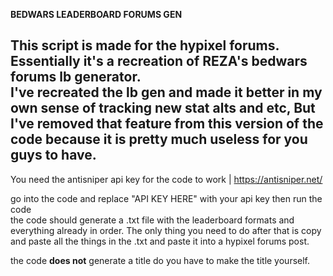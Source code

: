 **BEDWARS LEADERBOARD FORUMS GEN**

This script is made for the hypixel forums. Essentially it's a recreation of REZA's bedwars forums lb generator.  
I've recreated the lb gen and made it better in my own sense of tracking new stat alts and etc, But I've removed that feature from this version of the code because it is pretty much useless for you guys to have.  
---------------------------------------  
You need the antisniper api key for the code to work | https://antisniper.net/  

go into the code and replace "API KEY HERE" with your api key then run the code  
the code should generate a .txt file with the leaderboard formats and everything already in order. The only thing you need to do after that is copy and paste all the things in the .txt and paste it into a hypixel forums post.  

the code **does not** generate a title do you have to make the title yourself.  
